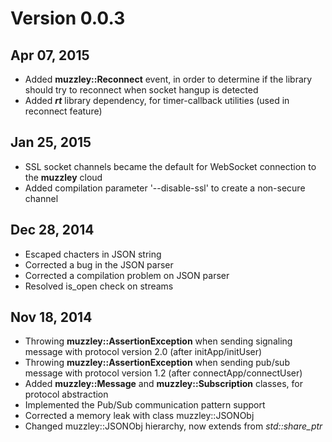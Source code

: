 # Version 0.0.3

## Apr 07, 2015

- Added **muzzley::Reconnect** event, in order to determine if the library should try to reconnect when socket hangup is detected
- Added ***rt*** library dependency, for timer-callback utilities (used in reconnect feature)

## Jan 25, 2015

- SSL socket channels became the default for WebSocket connection to the **muzzley** cloud
- Added compilation parameter '--disable-ssl' to create a non-secure channel 

## Dec 28, 2014

- Escaped chacters in JSON string
- Corrected a bug in the JSON parser
- Corrected a compilation problem on JSON parser
- Resolved is_open check on streams

## Nov 18, 2014

- Throwing **muzzley::AssertionException** when sending signaling message with protocol version 2.0 (after initApp/initUser)
- Throwing **muzzley::AssertionException** when sending pub/sub message with protocol version 1.2 (after connectApp/connectUser)
- Added **muzzley::Message** and **muzzley::Subscription** classes, for protocol abstraction
- Implemented the Pub/Sub communication pattern support
- Corrected a memory leak with class muzzley::JSONObj
- Changed muzzley::JSONObj hierarchy, now extends from *std::share_ptr*
